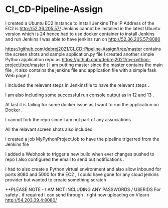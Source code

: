 # CI_CD-Pipeline-Assign


I created a Ubuntu EC2 Instance to install Jenkins The IP Address of the EC2 is http://52.36.205.57/
Jenkins cannot be installed in the latest Ubuntu version which is 24 hence had to use docker container to install Jenkins and run Jenkins 
I was able to have jenkins run on http://52.36.205.57:8080 

https://github.com/debrej2021/CI_CD-Pipeline-Assign/tree/master contains the screen shots and sample application.py file 
I created another simple Python application repo as https://github.com/debrej2021/my-python-project/tree/master ( I am putting master since the master contains the main file , it also contains the jenkins file and application file with a simple fask Web page )

I included the relevant steps in Jenkinsfile to have the relevant steps . 

I am also including some successful run console output as in 12 and 13 . 

At last it is failing for some docker issue as I want to run the application on Docker . 

I cannot fork the repo since I am not part of any associations 

All the relavant screen shots also included 

I created a job MyPythonProjectJob to have the pipeline trigerred from the Jenkins file 

I added a Webhook to trigger a new build when ever changes pushed to repo 
 I also configured the email to send out notifications . 

 I had to also create a Python virtual environment and also allow inbound for ports 8080 and 5000 for the EC2 , I could have gone for any cloud jenkins provider but wanted to create something scratch


**PLEASE NOTE - I AM NOT INCLUDING ANY PASSWORDS / USERIDS For safety , if required I can send through . right now uploading on Vlearn
http://54.203.39.4:8080/